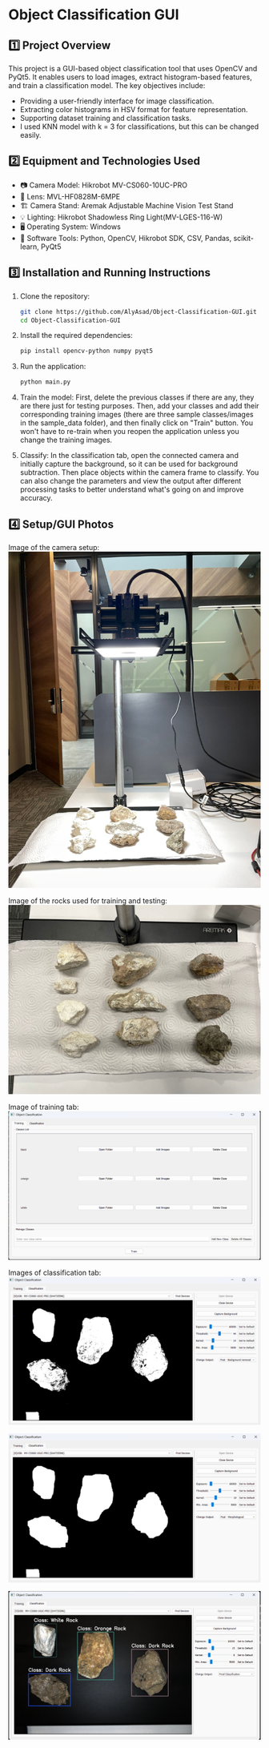 # Object Classification GUI

## 1️⃣ Project Overview
This project is a GUI-based object classification tool that uses OpenCV and PyQt5. It enables users to load images, extract histogram-based features, and train a classification model. The key objectives include:
- Providing a user-friendly interface for image classification.
- Extracting color histograms in HSV format for feature representation.
- Supporting dataset training and classification tasks.
- I used KNN model with k = 3 for classifications, but this can be changed easily.

## 2️⃣ Equipment and Technologies Used

- 📷 Camera Model: Hikrobot MV-CS060-10UC-PRO
- 🔬 Lens: MVL-HF0828M-6MPE
- 🏗 Camera Stand: Aremak Adjustable Machine Vision Test Stand
- 💡 Lighting: Hikrobot Shadowless Ring Light(MV-LGES-116-W)
- 🖥️ Operating System: Windows
- 🔧 Software Tools: Python, OpenCV, Hikrobot SDK, CSV, Pandas, scikit-learn, PyQt5


## 3️⃣ Installation and Running Instructions

1. Clone the repository:
   ```sh
   git clone https://github.com/AlyAsad/Object-Classification-GUI.git
   cd Object-Classification-GUI
   ```
2. Install the required dependencies:
   ```sh
   pip install opencv-python numpy pyqt5
   ```
3. Run the application:
   ```sh
   python main.py
   ```
4. Train the model:
   First, delete the previous classes if there are any, they are there just for testing purposes. Then, add your classes and add their corresponding training images (there are three sample classes/images in the sample_data folder), and then finally click on "Train" button. You won't have to re-train when you reopen the application unless you change the training images.
   
5. Classify:
   In the classification tab, open the connected camera and initially capture the background, so it can be used for background subtraction. Then place objects within the camera frame to classify. You can also change the parameters and view the output after different processing tasks to better understand what's going on and improve accuracy.
  
   
## 4️⃣ Setup/GUI Photos

Image of the camera setup:
![Setup Image](sample_data/setup.jpeg)

Image of the rocks used for training and testing:
![Rocks Image](sample_data/rock_samples.jpeg)

Image of training tab:
![Training Image](sample_data/training.png)

Images of classification tab:
![Threshold Image](sample_data/classification_threshold.png)

![Morphological Image](sample_data/classification_morphological.png)

![Final Image](sample_data/classification_final.png)
